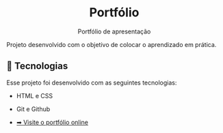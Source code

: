 <h1 align="center"> Portfólio</h1>

<p align="center">
Portfólio de apresentação <br/></p>

Projeto desenvolvido com o objetivo de colocar o aprendizado em prática.

##  🚀 Tecnologias

Esse projeto foi desenvolvido com as seguintes tecnologias:

- HTML e CSS
- Git e Github

- [ ➡ Visite o portfólio online ](https://jaysonstn.github.io/portfolio-jayson-stn/)
